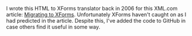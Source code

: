 I wrote this HTML to XForms translator back in 2006 for this XML.com article: [Migrating to XForms](http://www.xml.com/pub/a/2006/11/01/migrating-to-xforms-php.html). Unfortunately XForms haven't caught on as I had predicted in the article. Despite this, I've added the code to GitHub in case others find it useful in some way.
